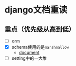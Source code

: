 # django文档重读

## 重点（优先级从高到低）
- [ ] orm
- [x] schema使用的是`marshmallow`
  - [document](https://github.com/marshmallow-code/marshmallow)
- [ ] setting中的一大堆
